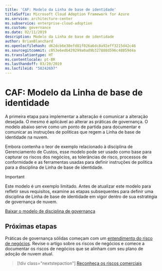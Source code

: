 ```yaml
---
title: 'CAF: Modelo da Linha de base de identidade'
titleSuffix: Microsoft Cloud Adoption Framework for Azure
ms.service: architecture-center
ms.subservice: enterprise-cloud-adoption
ms.custom: governance
ms.date: 02/11/2019
description: Modelo da Linha de base de identidade
author: BrianBlanchard
ms.openlocfilehash: d62dcb6e30efd81f026a6dc8a92eff3215d42c46
ms.sourcegitcommit: c053e6edb429299a0ad9b327888d596c48859d4a
ms.translationtype: HT
ms.contentlocale: pt-BR
ms.lasthandoff: 03/20/2019
ms.locfileid: "58242697"
---
```

# <a name="caf-identity-baseline-template"></a>CAF: Modelo da Linha de base de identidade

A primeira etapa para implementar a alteração é comunicar a alteração desejada. O mesmo é aplicável ao alterar as práticas de governança. O modelo abaixo serve como um ponto de partida para documentar e comunicar as instruções de políticas que regem a Linha de base de identidade na nuvem.  

Embora contenha o teor de exemplo relacionado à disciplina de Gerenciamento de Custos, esse modelo pode ser usado como base para capturar os riscos dos negócios, as tolerâncias de risco, processos de conformidade e as ferramentas usadas para definir instruções de política para a disciplina de Linha de base de identidade.

> [!IMPORTANT]
> Este modelo é um exemplo limitado. Antes de atualizar este modelo para refletir seus requisitos, examine as etapas subsequentes para definir uma disciplina de Linha de base de identidade em vigor dentro de sua estratégia de governança de nuvem.

<!-- markdownlint-disable MD033 -->

 <a href="https://archcenter.blob.core.windows.net/cdn/fusion/governance/Governance Discipline Template.docx">Baixar o modelo de disciplina de governança</a>

<!-- markdownlint-enable MD033 -->

## <a name="next-steps"></a>Próximas etapas

Práticas de governança sólidas começam com um [entendimento do risco de negócios](./business-risks.md). Revise o artigo sobre os riscos de negócios e comece a documentar os riscos de negócios que se alinham com seu plano de adoção de nuvem atual.

> [!div class="nextstepaction"]
> [Reconheça os riscos comerciais](./business-risks.md)
